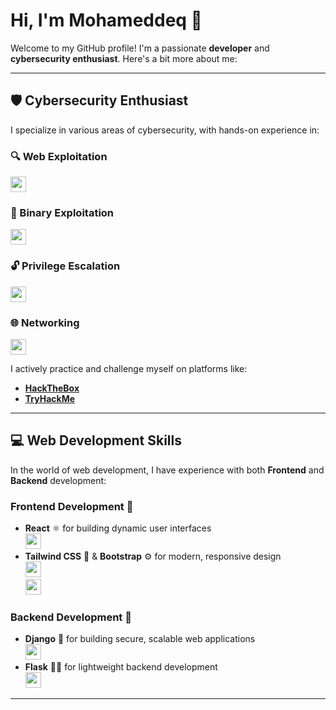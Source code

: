 # Hi, I'm Mohameddeq 👋

Welcome to my GitHub profile! I'm a passionate **developer** and **cybersecurity enthusiast**. Here's a bit more about me:

---

## 🛡️ Cybersecurity Enthusiast

I specialize in various areas of cybersecurity, with hands-on experience in:

### 🔍 Web Exploitation  
<img src="https://img.icons8.com/ios/50/ffffff/exploit.png" width="25" height="25"/>

### 🧩 Binary Exploitation  
<img src="https://img.icons8.com/ios/50/ffffff/binary-code.png" width="25" height="25"/>

### 🔓 Privilege Escalation  
<img src="https://img.icons8.com/ios/50/ffffff/lock.png" width="25" height="25"/>

### 🌐 Networking  
<img src="https://img.icons8.com/ios/50/ffffff/network.png" width="25" height="25"/>

I actively practice and challenge myself on platforms like:
- [**HackTheBox**](https://www.hackthebox.eu/)
- [**TryHackMe**](https://tryhackme.com/)

---

## 💻 Web Development Skills

In the world of web development, I have experience with both **Frontend** and **Backend** development:

### Frontend Development 🌿

- **React** ⚛️ for building dynamic user interfaces  
  <img src="https://img.icons8.com/ios/50/ffffff/react-native.png" width="25" height="25"/>
- **Tailwind CSS** 🌿 & **Bootstrap** ⚙️ for modern, responsive design  
  <img src="https://img.icons8.com/ios/50/ffffff/tailwind-css.png" width="25" height="25"/>  
  <img src="https://img.icons8.com/ios/50/ffffff/bootstrap.png" width="25" height="25"/>

### Backend Development 🐍

- **Django** 🐍 for building secure, scalable web applications  
  <img src="https://img.icons8.com/ios/50/ffffff/django.png" width="25" height="25"/>
- **Flask** 🦸‍♂️ for lightweight backend development  
  <img src="https://img.icons8.com/ios/50/ffffff/flask.png" width="25" height="25"/>

---
